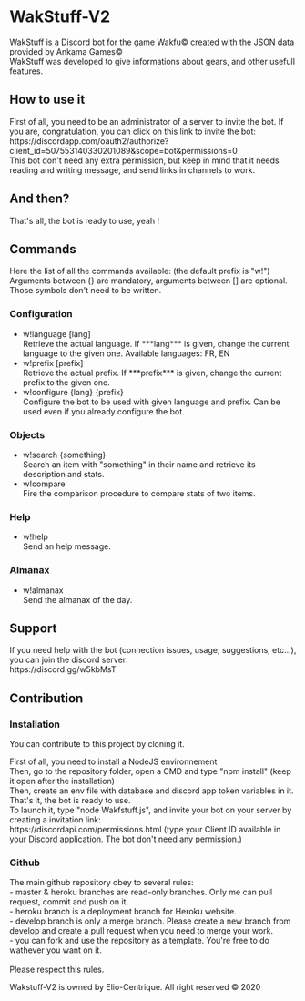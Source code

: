 # WakStuff-V2
<p>WakStuff is a Discord bot for the game Wakfu&copy; created with the JSON data provided by Ankama Games&copy; <br>
WakStuff was developed to give informations about gears, and other usefull features.
</p>

## How to use it
<p>First of all, you need to be an administrator of a server to invite the bot.
If you are, congratulation, you can click on this link to invite the bot: <br/>
https://discordapp.com/oauth2/authorize?client_id=507553140330201089&scope=bot&permissions=0 <br/>
This bot don't need any extra permission, but keep in mind that it needs reading and writing message, and send links in channels to work.
</p>

## And then?
<p>That's all, the bot is ready to use, yeah ! </p>

## Commands
<p> Here the list of all the commands available: (the default prefix is "w!") <br/>
Arguments between {} are mandatory, arguments between [] are optional. Those symbols don't need to be written.
  
### Configuration
<ul>
<li> w!language [lang] <br/> Retrieve the actual language. If ***lang*** is given, change the current language to the given one. Available languages: FR, EN </li>
<li> w!prefix [prefix] <br/> Retrieve the actual prefix. If ***prefix*** is given, change the current prefix to the given one. </li>
<li> w!configure {lang} {prefix} <br/> Configure the bot to be used with given language and prefix. Can be used even if you already configure the bot. </li>
</ul>

### Objects
<ul>
<li> w!search {something} <br/> Search an item with "something" in their name and retrieve its description and stats. </li>
<li> w!compare <br/> Fire the comparison procedure to compare stats of two items.</li>
</ul>

### Help
<ul>
<li> w!help <br/> Send an help message.</li>
</ul>

### Almanax
<ul>
<li> w!almanax <br/> Send the almanax of the day.</li>
</ul>

## Support
<p> If you need help with the bot (connection issues, usage, suggestions, etc...), you can join the discord server: <br>
https://discord.gg/w5kbMsT <br>
</p>

## Contribution

### Installation
<p>You can contribute to this project by cloning it. <p>
<p>First of all, you need to install a NodeJS environnement <br>
Then, go to the repository folder, open a CMD and type "npm install" (keep it open after the installation) <br>
Then, create an env file with database and discord app token variables in it.
That's it, the bot is ready to use.<br>
To launch it, type "node Wakfstuff.js", and invite your bot on your server by creating a invitation link: <br>
https://discordapi.com/permissions.html (type your Client ID available in your Discord application. The bot don't need any permission.) <br>
</p>

### Github
<p>
The main github repository obey to several rules: <br>
- master & heroku branches are read-only branches. Only me can pull request, commit and push on it. <br>
- heroku branch is a deployment branch for Heroku website. <br>
- develop branch is only a merge branch. Please create a new branch from develop and create a pull request when you need to merge your work. <br>
- you can fork and use the repository as a template. You're free to do wathever you want on it.<br>
<br>
Please respect this rules.
</p>

Wakstuff-V2 is owned by Elio-Centrique. All right reserved &copy; 2020
